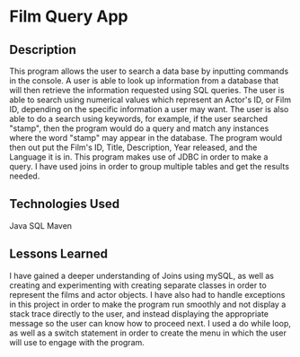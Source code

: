 # Film Query App

## Description
This program allows the user to search a data base by inputting commands in the console. A user is able to look up information from a database that will then retrieve the information requested using SQL queries. The user is able to search using numerical values which represent an Actor's ID, or Film ID, depending on the specific information a user may want. The user is also able to do a search using keywords, for example, if the user searched "stamp", then the program would do a query and match any instances where the word "stamp" may appear in the database. The program would then out put the Film's ID, Title, Description, Year released, and the Language it is in. This program makes use of JDBC in order to make a query. I have used joins in order to group multiple tables and get the results needed.
## Technologies Used
Java
SQL
Maven

## Lessons Learned
I have gained a deeper understanding of Joins using mySQL, as well as creating and experimenting with creating separate classes in order to represent the films and actor objects. I have also had to handle exceptions in this project in order to make the program run smoothly and not display a stack trace directly to the user, and instead displaying the appropriate message so the user can know how to proceed next. I used a do while loop, as well as a switch statement in order to create the menu in which the user will use to engage with the program. 